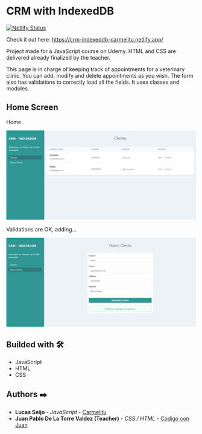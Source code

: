 # CRM with IndexedDB

[![Netlify Status](https://api.netlify.com/api/v1/badges/8dfa752e-0a50-41d4-a78f-cd18d4a77df2/deploy-status)](https://app.netlify.com/sites/crm-indexeddb-carmelitu/deploys)

Check it out here: https://crm-indexeddb-carmelitu.netlify.app/

Project made for a JavaScript course on Udemy. HTML and CSS are delivered already finalized by the teacher.

This page is in charge of keeping track of appointments for a veterinary clinic. You can add, modify and delete appointments as you wish. The form also has validations to correctly load all the fields. It uses classes and modules.

## Home Screen

Home

<img src="https://github.com/Carmelitu/crm-indexeddb/blob/master/img/home.JPG" style="margin: 0 auto"/>

Validations are OK, adding...

<img src="https://github.com/Carmelitu/crm-indexeddb/blob/master/img/new-client.JPG" style="margin: 0 auto"/>

## Builded with 🛠️

* JavaScript
* HTML
* CSS

## Authors ✒️

* **Lucas Seijo** - *JavaScript* - [Carmelitu](https://github.com/Carmelitu)
* **Juan Pablo De La Torre Valdez (Teacher)** - *CSS / HTML* - [Código con Juan](https://codigoconjuan.com/)
